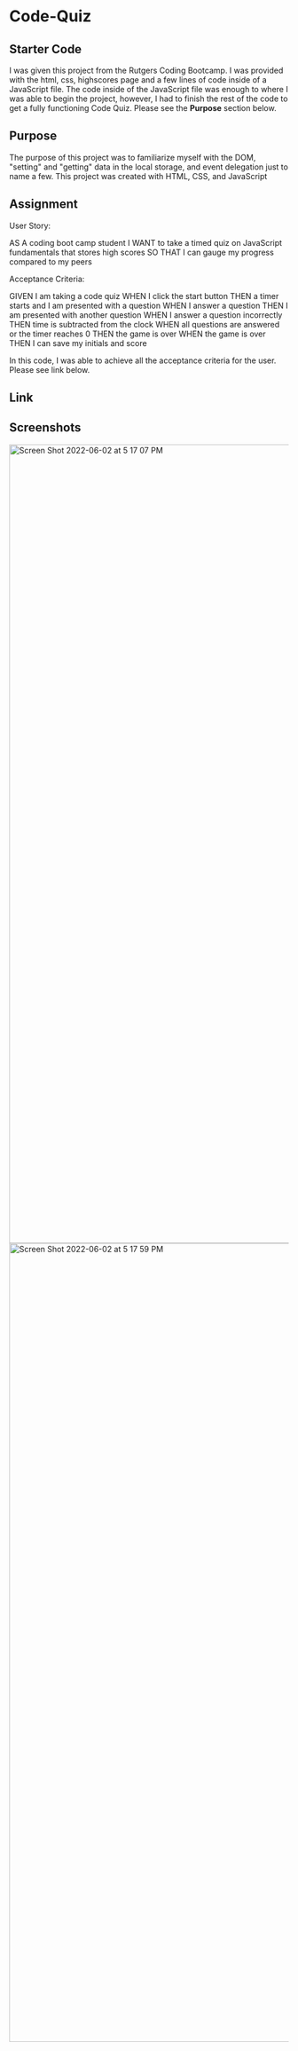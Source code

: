 # Code-Quiz

## Starter Code

I was given this project from the Rutgers Coding Bootcamp. I was provided with the html, css, highscores page and a few lines of code inside of a JavaScript file. The code inside of the JavaScript file was enough to where I was able to begin the project, however, I had to finish the rest of the code to get a fully functioning Code Quiz. Please see the <strong>Purpose</strong> section below.

## Purpose

The purpose of this project was to familiarize myself with the DOM, "setting" and "getting" data in the local storage, and event delegation just to name a few. This project was created with HTML, CSS, and JavaScript

## Assignment

User Story:

AS A coding boot camp student
I WANT to take a timed quiz on JavaScript fundamentals that stores high scores
SO THAT I can gauge my progress compared to my peers

Acceptance Criteria:

GIVEN I am taking a code quiz
WHEN I click the start button
THEN a timer starts and I am presented with a question
WHEN I answer a question
THEN I am presented with another question
WHEN I answer a question incorrectly
THEN time is subtracted from the clock
WHEN all questions are answered or the timer reaches 0
THEN the game is over
WHEN the game is over
THEN I can save my initials and score

In this code, I was able to achieve all the acceptance criteria for the user. Please see link below.

## Link

<!--Add Link Here-->

## Screenshots

<img width="1440" alt="Screen Shot 2022-06-02 at 5 17 07 PM" src="https://user-images.githubusercontent.com/104699408/171740414-f7a237bc-84bc-494a-9a37-9bce80560e16.png">

<img width="1440" alt="Screen Shot 2022-06-02 at 5 17 59 PM" src="https://user-images.githubusercontent.com/104699408/171740441-7e7cefa1-b08c-42af-b880-d152189ce85f.png">



